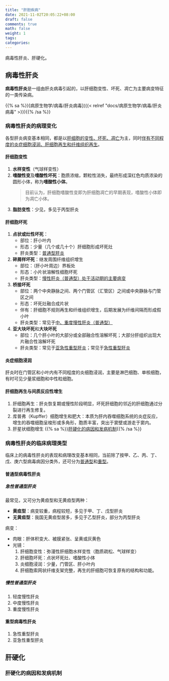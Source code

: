 ```yaml
---
title: "肝胆疾病"
date: 2021-11-02T20:05:22+08:00
draft: false
comments: true
math: false
weight: 1
tags:
categories:
---
```


病毒性肝炎、肝硬化。

<!--more-->

## 病毒性肝炎

**病毒性肝炎**是一组由肝炎病毒引起的，以肝细胞变性、坏死、凋亡为主要病变特征的一类传染病。

{{% sa %}}[病原生物学/病毒/肝炎病毒]({{< relref "docs/病原生物学/病毒/肝炎病毒" >}}){{% /sa %}}

### 病毒性肝炎的病理变化

各型肝炎病变基本相同，都是以<ins>肝细胞的[变性](#肝细胞变性)、[坏死](#肝细胞坏死)、[凋亡](#肝细胞凋亡)</ins>为主，同时<ins>伴有不同程度的炎症细胞浸润、肝细胞再生和纤维组织再生</ins>。

#### 肝细胞变性

1. **水样变性**（气球样变性）
2. **嗜酸性变**及**嗜酸性坏死**：胞质浓缩，颗粒性消失，最终形成深红色均质浓染的圆形小体，称为**嗜酸性小体**。
    > 目前认为，肝细胞嗜酸性变即为肝细胞凋亡的早期表现，嗜酸性小体即为凋亡小体。
3. **脂肪变性**：少见，多见于丙型肝炎

#### 肝细胞坏死

1. **点状或灶性坏死**：
    - 部位：肝小叶内
    - 形态：少量（几个或几十个）肝细胞形成坏死灶
    <!-- - 伴有：炎细胞浸润{{% hdt "当然有了，还是说就算这么少的细胞坏死也会有？" %}} -->
    - 肝炎类型：[普通型肝炎](#普通型病毒性肝炎)
2. **碎屑样坏死**：继发周围纤维组织增生
    - 部位：（肝小叶周边）界板处
    - 形态：小片状溶解性细胞坏死
    - 肝炎类型：<ins>[慢性肝炎（普通型）](#普通型病毒性肝炎)处于活动期的主要病变</ins>
3. **桥接坏死**
    - 部位：两个中央静脉之间、两个门管区（汇管区）之间或中央静脉与门管区之间
    - 形态：坏死灶融合成片状
    - 伴有：肝细胞不规则再生和纤维组织增生，后期发展为纤维间隔而形成假小叶
    - 肝炎类型：常见于[中、重度慢性肝炎（普通型）](#普通型病毒性肝炎)
4. **亚大块坏死**和**大块坏死**
    - 部位：几个肝小叶的大部分或全部融合性溶解坏死；大部分肝组织出现大片融合性溶解坏死
    - 肝炎类型：常见于[亚急性重型肝炎](#重型病毒性肝炎)；常见于[急性重型肝炎](#重型病毒性肝炎)

#### 炎症细胞浸润

肝炎时在门管区和小叶内有不同程度的炎细胞浸润，主要是淋巴细胞、单核细胞，有时可见少量浆细胞和中性粒细胞。

#### 肝细胞再生与间质反应性增生

1. 肝细胞再生：肝炎恢复期或慢性阶段明显，坏死肝细胞的邻近的肝细胞通过分裂进行再生修复。
2. 库普弗（Kupffer）细胞增生和肥大：本质为肝内吞噬细胞系统的炎症反应，增生的吞噬细胞呈梭形或多角形，胞质丰富，突出于窦壁或游走于窦内。
3. 肝星状细胞增生 {{% sa %}}[肝硬化的病因和发病机制](#肝硬化的病因和发病机制){{% /sa %}}

### 病毒性肝炎的临床病理类型

临床上的病毒性肝炎的表现和病理改变基本相同，当前除了按甲、乙、丙、丁、戊、庚六型病毒病因分类外，还可分为[普通型](#普通型病毒性肝炎)和[重型](#重型病毒性肝炎)。

#### 普通型病毒性肝炎

##### 急性普通型肝炎

最常见，又可分为黄疸型和无黄疸型两种：
- **黄疸型**：病变较重，病程较短，多见于甲、丁、戊型肝炎
- **无黄疸型**：我国无黄疸型居多，多见于乙型肝炎，部分为丙型肝炎

病变：
- 肉眼：肝体积变大、被膜紧张、呈黄或灰黄色
- 光镜：
    1. 肝细胞变性：弥漫性肝细胞水样变性（胞质疏松、气球样变）
    2. 肝细胞坏死：点状坏死灶、嗜酸性小体
    3. 炎细胞浸润：少量，门管区、肝小叶内
    4. 肝细胞索网状纤维支架完整，再生的肝细胞可恢复原有的结构和功能。



##### 慢性普通型肝炎

1. 轻度慢性肝炎
2. 中度慢性肝炎
3. 重度慢性肝炎

#### 重型病毒性肝炎

1. 急性重型肝炎
2. 亚急性重型肝炎

## 肝硬化

### 肝硬化的病因和发病机制


